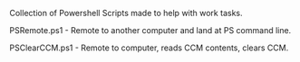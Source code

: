Collection of Powershell Scripts made to help with work tasks.

PSRemote.ps1 - Remote to another computer and land at PS command line.

PSClearCCM.ps1 - Remote to computer, reads CCM contents, clears CCM.
